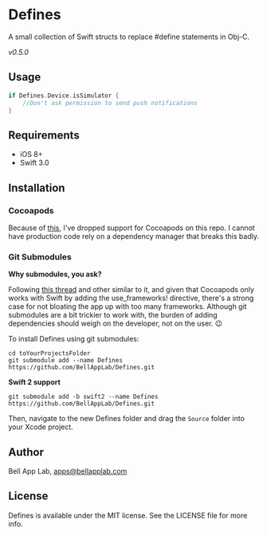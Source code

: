 # Defines

A small collection of Swift structs to replace #define statements in Obj-C.

_v0.5.0_

## Usage

```swift
if Defines.Device.isSimulator {
    //Don't ask permission to send push notifications
}
```

## Requirements

* iOS 8+
* Swift 3.0

## Installation

### Cocoapods

Because of [this](http://stackoverflow.com/questions/39637123/cocoapods-app-xcworkspace-does-not-exists), I've dropped support for Cocoapods on this repo. I cannot have production code rely on a dependency manager that breaks this badly. 

### Git Submodules

**Why submodules, you ask?**

Following [this thread](http://stackoverflow.com/questions/31080284/adding-several-pods-increases-ios-app-launch-time-by-10-seconds#31573908) and other similar to it, and given that Cocoapods only works with Swift by adding the use_frameworks! directive, there's a strong case for not bloating the app up with too many frameworks. Although git submodules are a bit trickier to work with, the burden of adding dependencies should weigh on the developer, not on the user. :wink:

To install Defines using git submodules:

```
cd toYourProjectsFolder
git submodule add --name Defines https://github.com/BellAppLab/Defines.git
```

**Swift 2 support**

```
git submodule add -b swift2 --name Defines https://github.com/BellAppLab/Defines.git
```

Then, navigate to the new Defines folder and drag the `Source` folder into your Xcode project.

## Author

Bell App Lab, apps@bellapplab.com

## License

Defines is available under the MIT license. See the LICENSE file for more info.
